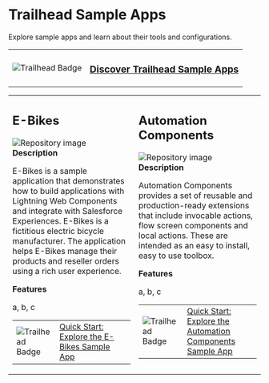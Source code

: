 # Trailhead Sample Apps

Explore sample apps and learn about their tools and configurations.

<table border="0">
<tr>
  <td>
    <img src="https://res.cloudinary.com/hy4kyit2a/f_auto,fl_lossy,q_70,w_50/learn/trails/discover-trailhead-sample-apps/ad426c1c8028c41cee06aa57f9b6795f_icon.png" alt="Trailhead Badge"/>
  </td>
  <td>
    <h3><a href="https://trailhead.salesforce.com/en/content/learn/trails/discover-trailhead-sample-apps">Discover Trailhead Sample Apps</a></h3>
  </td>
</tr>
</table>


<table border="0">
<tr>
  <td width="50%" valign="top">
    <h2><a>E-Bikes</a></h2>
    <img src="https://repository-images.githubusercontent.com/161484161/a8656800-99e5-11ea-8897-3468b6e74197" alt="Repository image"/>
    <b>Description</b><br/>
    <p>E-Bikes is a sample application that demonstrates how to build applications with Lightning Web Components and integrate with Salesforce Experiences. E-Bikes is a fictitious electric bicycle manufacturer. The application helps E-Bikes manage their products and reseller orders using a rich user experience.</p>
    <b>Features</b><br/>
    <p>a, b, c</p>
    <table border="0">
    <tr>
      <td width="25%">
        <img src="https://res.cloudinary.com/hy4kyit2a/f_auto,fl_lossy,q_70,w_50/learn/projects/quick-start-ebikes-sample-app/a11bf85d136053cdb4745123c4d0ae61_badge.png" alt="Trailhead Badge"/>
      </td>
      <td>
        <a href="https://trailhead.salesforce.com/en/content/learn/projects/quick-start-ebikes-sample-app">Quick Start: Explore the E-Bikes Sample App</a>
      </td>
    </tr>
    </table>
  </td>
  <td valign="top">
    <h2><a>Automation Components</a></h2>
    <img src="https://repository-images.githubusercontent.com/262042844/f2e5e500-99e3-11ea-8bde-d427a6aa4e78" alt="Repository image"/>
    <b>Description</b><br/>
    <p>Automation Components provides a set of reusable and production-ready extensions that include invocable actions, flow screen components and local actions. These are intended as an easy to install, easy to use toolbox.</p>
    <b>Features</b><br/>
    <p>a, b, c</p>
    <table border="0">
    <tr>
      <td width="25%">
        <img src="https://res.cloudinary.com/hy4kyit2a/f_auto,fl_lossy,q_70,w_50/learn/projects/quick-start-explore-the-automation-comps-sample-app/22dec7d6cee3233fd30d1515dc0d850b_badge.png" align="left" alt="Trailhead Badge"/>
      </td>
      <td>
        <a href="https://trailhead.salesforce.com/en/content/learn/projects/quick-start-explore-the-automation-comps-sample-app">Quick Start: Explore the Automation Components Sample App</a>
      </td>
    </tr>
    </table>
  </td>
</tr>
</table>